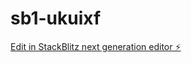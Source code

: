 # sb1-ukuixf

[Edit in StackBlitz next generation editor ⚡️](https://stackblitz.com/~/github.com/Munkhherdene/sb1-ukuixf)